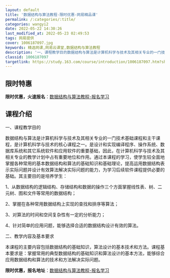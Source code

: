 ```yaml
---
layout: default
title: '数据结构与算法教程-限时优惠-网易精品课'
permalink: /:categories/:title/
categories: wangyi2
date: 2022-05-22 14:30:26
last_modified_at: 2022-05-23 02:49:53
tags: 网易提供
cover: 1006187097.jpg
keywords: 精选网课,网易云课堂,数据结构与算法教程
description: '一、课程教学目的数据结构与算法是计算机科学与技术及其相关专业的一门技术基础课程和主干课程，是计算机科学与技术的核心课程之'
classid: 1006187097
targetlink: https://study.163.com/course/introduction/1006187097.htm?share=1&shareId=1025206652&utm_campaign=share&utm_medium=iphoneShare&utm_source=&utm_u=1025206652
---
```


## 限时特惠

**限时优惠，火速报名**：[数据结构与算法教程-报名学习](https://study.163.com/course/introduction/1006187097.htm?share=1&shareId=1025206652&utm_campaign=share&utm_medium=iphoneShare&utm_source=&utm_u=1025206652)

## 课程介绍

一、课程教学目的

数据结构与算法是计算机科学与技术及其相关专业的一门技术基础课程和主干课程，是计算机科学与技术的核心课程之一。是设计和实现编译程序、操作系统、数据库系统和其它系统软件和应用软件的重要基础，因此，在计算机科学与技术及其相关专业的教学计划中占有重要地位和作用。通过本课程的学习，使学生较全面地掌握各种常用的基本数据结构和算法的基础知识和基础理论，提高运用数据结构表示实际问题并设计有效算法解决实际问题的能力，为学习后续软件课程提供必要的基础。其主要目的是培养学生：

1、从数据结构的逻辑结构、存储结构和数据的操作三个方面掌握线性表、树、二元树、图和文件等常用的数据结构；

2、掌握在各种常用数据结构上实现的查找和排序等算法；

3、对算法的时间和空间复杂性有一定的分析能力；

4、针对简单的应用问题，能够选择合适的数据结构设计有效的算法。

二、教学内容及基本要求

本课程的主要内容包括数据结构的基础知识，算法设计的基本技术和方法。课程基本要求是：掌握常用的典型数据结构的基础知识和算法设计的基本方法，能够综合应用数据结构和算法的技术和方法解决实际问题。

**限时优惠，报名地址**：[数据结构与算法教程-报名学习](https://study.163.com/course/introduction/1006187097.htm?share=1&shareId=1025206652&utm_campaign=share&utm_medium=iphoneShare&utm_source=&utm_u=1025206652)

